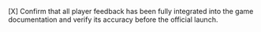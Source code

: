 [X] Confirm that all player feedback has been fully integrated into the game documentation and verify its accuracy before the official launch.